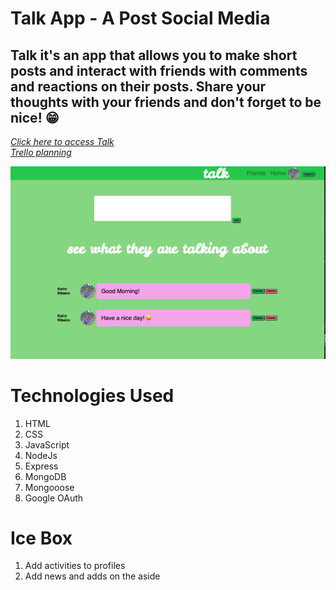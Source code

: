 <h1>Talk App - A Post Social Media</h1>
<h2>Talk it's an app that allows you to make short posts and interact with friends with comments and reactions on their posts. Share your thoughts with your friends and don't forget to be nice! 😁 </h2>


*[Click here to access Talk](https://post-social-media.herokuapp.com/)* <br>
*[Trello planning](https://trello.com/b/GmyzpIsa/post-social-media)*

![WebPage!](/public/data/main.png "Main View")


<h1>Technologies Used </h1>
<ol>
  <li>HTML</li>
  <li>CSS</li>
  <li>JavaScript</li>
  <li>NodeJs</li>
  <li>Express</li>
  <li>MongoDB</li>
  <li>Mongooose</li>
  <li>Google OAuth</li>

</ol>


<h1>Ice Box </h1>
<ol>
  <li>Add activities to profiles</li>
  <li>Add news and adds on the aside</li>
</ol>
